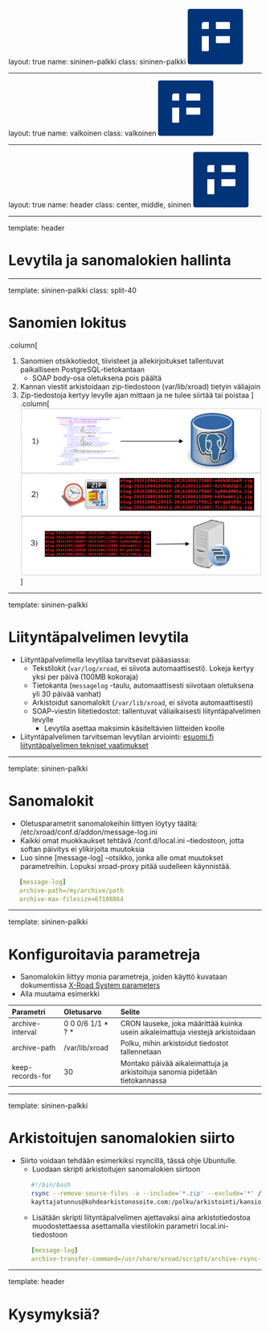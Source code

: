 layout: true
name: sininen-palkki
class: sininen-palkki
![logo](../suomifi_logo.svg)

---
layout: true
name: valkoinen
class: valkoinen
![logo](../suomifi_logo.svg)

---
layout: true
name: header
class: center, middle, sininen
![logo](../suomifi_logo.svg)

<!--DON'T TOUCH ABOVE THIS !!!!!! -->
---

template: header
# Levytila ja sanomalokien hallinta

---

template: sininen-palkki
class: split-40

# Sanomien lokitus

.column[
1. Sanomien otsikkotiedot, tiivisteet ja allekirjoitukset tallentuvat paikalliseen PostgreSQL-tietokantaan
   * SOAP body-osa oletuksena pois päältä
2. Kannan viestit arkistoidaan zip-tiedostoon (var/lib/xroad) tietyin väliajoin
3. Zip-tiedostoja kertyy levylle ajan mittaan ja ne tulee siirtää tai poistaa
]
.column[![sanomienlokitus](../images/sanomienlokitus.png)]

---

template: sininen-palkki

#  Liityntäpalvelimen levytila

* Liityntäpalvelimella levytilaa tarvitsevat pääasiassa:
   * Tekstilokit (`var/log/xroad`, ei siivota automaattisesti). Lokeja kertyy yksi per päivä (100MB kokoraja)
   * Tietokanta (`messagelog` -taulu, automaattisesti siivotaan oletuksena yli 30 päivää vanhat)
   * Arkistoidut sanomalokit (`/var/lib/xroad`, ei siivota automaattisesti)
   * SOAP-viestin liitetiedostot: tallentuvat väliaikaisesti liityntäpalvelimen levylle
       * Levytila asettaa maksimin käsiteltävien liitteiden koolle
* Liityntäpalvelimen tarvitseman levytilan arviointi: [esuomi.fi liityntäpalvelimen tekniset vaatimukset](https://esuomi.fi/palveluntarjoajille/palveluvayla/tekninen-aineisto/hyva-tietaa/liityntapalvelimen-tekniset-vaatimukset/
)

---

template: sininen-palkki

# Sanomalokit

* Oletusparametrit sanomalokeihin liittyen löytyy täältä: /etc/xroad/conf.d/addon/message-log.ini
* Kaikki omat muokkaukset tehtävä /conf.d/local.ini –tiedostoon, jotta softan päivitys ei ylikirjoita muutoksia
* Luo sinne [message-log] –otsikko, jonka alle omat muutokset parametreihin. Lopuksi xroad-proxy pitää uudelleen käynnistää.

```yml
   [message-log]
   archive-path=/my/archive/path
   archive-max-filesize=67108864
```

---

template: sininen-palkki

# Konfiguroitavia parametreja

* Sanomalokiin liittyy monia parametreja, joiden käyttö kuvataan dokumentissa [X-Road System parameters ](https://github.com/ria-ee/X-Road/blob/develop/doc/Manuals/ug-syspar_x-road_v6_system_parameters.md)
* Alla muutama esimerkki

|Parametri           |Oletusarvo          |Selite                             |
|:-------------------|:-------------------|:----------------------------------|
|archive-interval    |0 0 0/6 1/1 \* ? \* |CRON lauseke, joka määrittää kuinka usein aikaleimattuja viestejä arkistoidaan|
|archive-path        |/var/lib/xroad      |Polku, mihin arkistoidut tiedostot tallennetaan|
|keep-records-for    |30                  |Montako päivää aikaleimattuja ja arkistoituja sanomia pidetään tietokannassa|

---

template: sininen-palkki

# Arkistoitujen sanomalokien siirto

* Siirto voidaan tehdään esimerkiksi rsyncillä, tässä ohje Ubuntulle.
   * Luodaan skripti arkistoitujen sanomalokien siirtoon
   ```bash
      #!/bin/bash
      rsync --remove-source-files -a --include='*.zip' --exclude='*' /var/lib/xroad/ \
      kayttajatunnus@kohdearkistonosoite.com:/polku/arkistointi/kansioon
   ```
   * Lisätään skripti liityntäpalvelimen ajettavaksi aina arkistotiedostoa muodostettaessa asettamalla viestilokin parametri local.ini-tiedostoon
   ```yml
      [message-log]
      archive-transfer-command=/usr/share/xroad/scripts/archive-rsync-transporter.sh
   ```
---

template: header
# Kysymyksiä?
